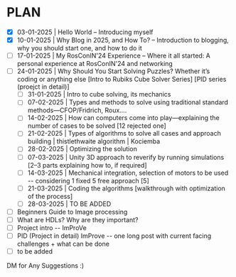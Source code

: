 # PLAN

- [x] 03-01-2025 | Hello World – Introducing myself  
- [x] 10-01-2025 | Why Blog in 2025, and How To? – Introduction to blogging, why you should start one, and how to do it  
- [ ] 17-01-2025 | My RosConIN'24 Experience – Where it all started: A personal experience at RosConIN'24 and networking  
- [ ] 24-01-2025 | Why Should You Start Solving Puzzles? Whether it’s coding or anything else [Intro to Rubiks Cube Solver Series] [PID series (proejct in detail)]
    - [ ] 31-01-2025 | Intro to cube solving, its mechanics  
    - [ ] 07-02-2025 | Types and methods to solve using traditional standard methods—CFOP/Fridrich, Roux....  
    - [ ] 14-02-2025 | How can computers come into play—explaining the number of cases to be solved [12 rejected one]  
    - [ ] 21-02-2025 | Types of algorithms to solve all cases and approach building | thistlethwaite algorithm | Kociemba
    - [ ] 28-02-2025 | Optimizing the solution  
    - [ ] 07-03-2025 | Unity 3D approach to reverify by running simulations [2–3 parts explaining how to, if required]  
    - [ ] 14-03-2025 | Mechanical integration, selection of motors to be used -- considering 1 fixed 5 free approach [5] 
    - [ ] 21-03-2025 | Coding the algorithms [walkthrough with optimization of the process]  
    - [ ] 28-03-2025 | TO BE ADDED
- [ ] Beginners Guide to Image processing
- [ ] What are HDLs? Why are they important?
- [ ] Project intro -- ImProVe
- [ ] PID (Project in detail) ImProve -- one long post with current facing challenges + what can be done
- [ ] to be added
     
DM for Any Suggestions :)

